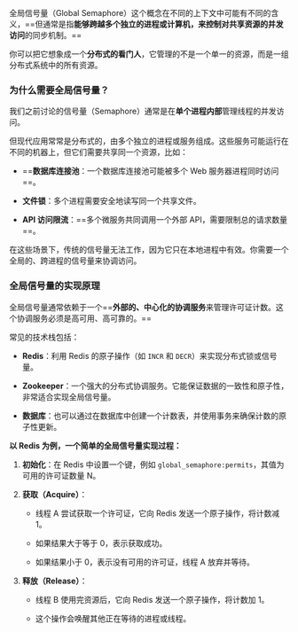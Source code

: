 全局信号量（Global Semaphore）这个概念在不同的上下文中可能有不同的含义，==但通常是指**能够跨越多个独立的进程或计算机，来控制对共享资源的并发访问**的同步机制。==

你可以把它想象成一个**分布式的看门人**，它管理的不是一个单一的资源，而是一组分布式系统中的所有资源。

### 为什么需要全局信号量？

我们之前讨论的信号量（Semaphore）通常是在**单个进程内部**管理线程的并发访问。

但现代应用常常是分布式的，由多个独立的进程或服务组成。这些服务可能运行在不同的机器上，但它们需要共享同一个资源，比如：

- ==**数据库连接池**：一个数据库连接池可能被多个 Web 服务器进程同时访问==。
    
- **文件锁**：多个进程需要安全地读写同一个共享文件。
    
- **API 访问限流**：==多个微服务共同调用一个外部 API，需要限制总的请求数量==。
    

在这些场景下，传统的信号量无法工作，因为它只在本地进程中有效。你需要一个全局的、跨进程的信号量来协调访问。

### 全局信号量的实现原理

全局信号量通常依赖于一个==**外部的、中心化的协调服务**来管理许可证计数。这个协调服务必须是高可用、高可靠的。==

常见的技术栈包括：

- **Redis**：利用 Redis 的原子操作（如 `INCR` 和 `DECR`）来实现分布式锁或信号量。
    
- **Zookeeper**：一个强大的分布式协调服务。它能保证数据的一致性和原子性，非常适合实现全局信号量。
    
- **数据库**：也可以通过在数据库中创建一个计数表，并使用事务来确保计数的原子性更新。
    

**以 Redis 为例，一个简单的全局信号量实现过程：**

1. **初始化**：在 Redis 中设置一个键，例如 `global_semaphore:permits`，其值为可用的许可证数量 N。
    
2. **获取（Acquire）**：
    
    - 线程 A 尝试获取一个许可证，它向 Redis 发送一个原子操作，将计数减 1。
        
    - 如果结果大于等于 0，表示获取成功。
        
    - 如果结果小于 0，表示没有可用的许可证，线程 A 放弃并等待。
        
3. **释放（Release）**：
    
    - 线程 B 使用完资源后，它向 Redis 发送一个原子操作，将计数加 1。
        
    - 这个操作会唤醒其他正在等待的进程或线程。